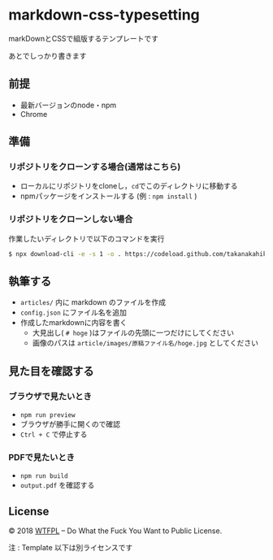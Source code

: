 # markdown-css-typesetting

markDownとCSSで組版するテンプレートです

あとでしっかり書きます

## 前提

- 最新バージョンのnode・npm
- Chrome

## 準備

### リポジトリをクローンする場合(通常はこちら)

- ローカルにリポジトリをcloneし，`cd`でこのディレクトリに移動する
- npmパッケージをインストールする (例 : `npm install` )

### リポジトリをクローンしない場合

作業したいディレクトリで以下のコマンドを実行

```sh
$ npx download-cli -e -s 1 -o . https://codeload.github.com/takanakahiko/markdown-css-typesetting/zip/master
```

## 執筆する

- `articles/` 内に markdown のファイルを作成
- `config.json` にファイル名を追加
- 作成したmarkdownに内容を書く
    - 大見出し( `# hoge` )はファイルの先頭に一つだけにしてください
    - 画像のパスは `article/images/原稿ファイル名/hoge.jpg` としてください

## 見た目を確認する

### ブラウザで見たいとき

- `npm run preview`
- ブラウザが勝手に開くので確認
- `Ctrl + C` で停止する

### PDFで見たいとき

- `npm run build`
- `output.pdf` を確認する

## License

© 2018 [WTFPL](http://www.wtfpl.net/) – Do What the Fuck You Want to Public License.

注 : Template 以下は別ライセンスです
